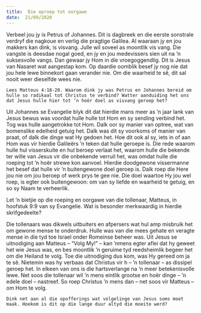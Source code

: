```yaml
---
title:  Die oproep tot oorgawe
date:  21/09/2020
---
```


Verbeel jou jy is Petrus of Johannes. Dit is dagbreek en die eerste sonstrale verdryf die nagkoue en verlig die pragtige Galilea. Al waaraan jy en jou makkers kan dink, is visvang. Julle wil soveel as moontlik vis vang. Die vangste is deesdae nogal goed, en jy en jou medevissers sien uit na ’n suksesvolle vangs. Dan gewaar jy Hom in die vroegoggendlig. Dit is Jesus van Nasaret wat aangestap kom. Op daardie oomblik besef jy nog nie dat jou hele lewe binnekort gaan verander nie. Om die waarheid te sê, dit sal nooit weer dieselfde wees nie.

`Lees Matteus 4:18-20. Waarom dink jy was Petrus en Johannes bereid om hulle so radikaal tot Christus te verbind? Watter aanduiding het ons dat Jesus hulle hier tot ’n hoër doel as visvang geroep het?`

Uit Johannes se Evangelie blyk dit dat hierdie mans meer as ’n jaar lank van Jesus bewus was voordat hulle hulle tot Hom en sy sending verbind het. Tog was hulle aangetrokke tot Hom. Dalk oor sy manier van optree, wat van bomenslike edelheid getuig het. Dalk was dit sy voorkoms of manier van praat, of dalk die dinge wat Hy gedoen het. Hoe dit ook al sy, iets in of aan Hom was vir hierdie Galileërs ’n teken dat hulle geroepe is. Die rede waarom hulle hul visserskuite en hul beroep verlaat het, waarom hulle die bekende ter wille van Jesus vir die onbekende verruil het, was omdat hulle die roeping tot ’n hoër strewe kon aanvoel. Hierdie doodgewone vissermanne het besef dat hulle vir ’n buitengewone doel geroep is. Dalk roep die Here jou nie om jou beroep of werk prys te gee nie. Die doel waartoe Hy jou wel roep, is egter ook buitengewoon: om van sy liefde en waarheid te getuig, en so sy Naam te verheerlik.

Let ’n bietjie op die roeping en oorgawe van die tollenaar, Matteus, in hoofstuk 9:9 van sy Evangelie. Wat is besonder merkwaardig in hierdie skrifgedeelte?

Die tollenaars was dikwels uitbuiters en afpersers wat hul amp misbruik het om gewone mense te onderdruk. Hulle was van die mees gehate en veragte mense in die tyd toe Israel onder Romeinse beheer was. Uit Jesus se uitnodiging aan Matteus – “Volg My!” – kan ’nmens egter aflei dat hy geweet het wie Jesus was, en bes moontlik ’n geruime tyd reedsheimlik begeer het om die Heiland te volg. Toe die uitnodiging dus kom, was Hy gereed om ja te sê. Nietemin was hy verbaas dat Christus vir h – ’n tollenaar – as dissipel geroep het. In elkeen van ons is die hartsverlange na ’n meer betekenisvolle lewe. Net soos die tollenaar wil ’n mens eintlik grootse en hoër dinge – ’n edele doel – nastreef. So roep Christus ’n mens dan – net soos vir Matteus – om Hom te volg.

`Dink net aan al die opofferings wat volgelinge van Jesus soms moet maak. Hoekom is dit op die lange duur altyd die moeite werd?`